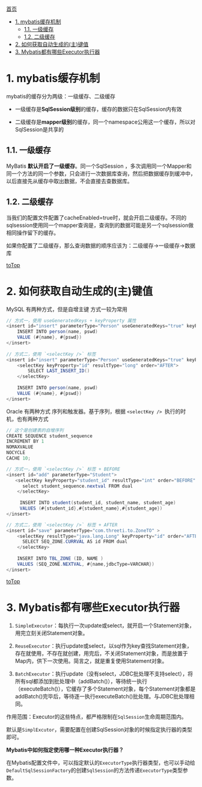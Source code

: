 <a id = "jump">[首页](/README.md)</a>

<!-- TOC -->

- [1. mybatis缓存机制](#1-mybatis缓存机制)
    - [1.1. 一级缓存](#11-一级缓存)
    - [1.2. 二级缓存](#12-二级缓存)
- [2. 如何获取自动生成的(主)键值](#2-如何获取自动生成的主键值)
- [3. Mybatis都有哪些Executor执行器](#3-mybatis都有哪些executor执行器)

<!-- /TOC -->


# 1. mybatis缓存机制

mybatis的缓存分为两级：一级缓存、二级缓存

* 一级缓存是**SqlSession级别**的缓存，缓存的数据只在SqlSession内有效

* 二级缓存是**mapper级别**的缓存，同一个namespace公用这一个缓存，所以对SqlSession是共享的

## 1.1. 一级缓存
MyBatis **默认开启了一级缓存**。同一个SqlSession ，多次调用同一个Mapper和同一个方法的同一个参数，只会进行一次数据库查询，然后把数据缓存到缓冲中，以后直接先从缓存中取出数据，不会直接去查数据库。

## 1.2. 二级缓存
当我们的配置文件配置了cacheEnabled=true时，就会开启二级缓存。不同的sqlsession使用同一个mapper查询是，查询到的数据可能是另一个sqlsession做相同操作留下的缓存。


如果你配置了二级缓存，那么查询数据的顺序应该为：二级缓存→一级缓存→数据库

[toTop](#jump)

# 2. 如何获取自动生成的(主)键值

MySQL 有两种方式，但是自增主键
方式一较为常用

```java
// 方式一，使用 useGeneratedKeys + keyProperty 属性
<insert id="insert" parameterType="Person" useGeneratedKeys="true" keyProperty="id">
    INSERT INTO person(name, pswd)
    VALUE (#{name}, #{pswd})
</insert>
    
// 方式二，使用 `<selectKey />` 标签
<insert id="insert" parameterType="Person" useGeneratedKeys="true" keyProperty="id">
    <selectKey keyProperty="id" resultType="long" order="AFTER">
        SELECT LAST_INSERT_ID()
    </selectKey>
        
    INSERT INTO person(name, pswd)
    VALUE (#{name}, #{pswd})
</insert>
```
Oracle 有两种方式
序列和触发器。基于序列，根据 ``<selectKey /> ``执行的时机，也有两种方式

```java
// 这个是创建表的自增序列
CREATE SEQUENCE student_sequence
INCREMENT BY 1
NOMAXVALUE
NOCYCLE
CACHE 10;

// 方式一，使用 `<selectKey />` 标签 + BEFORE
<insert id="add" parameterType="Student">
　　<selectKey keyProperty="student_id" resultType="int" order="BEFORE">
      select student_sequence.nextval FROM dual
    </selectKey>
    
     INSERT INTO student(student_id, student_name, student_age)
     VALUES (#{student_id},#{student_name},#{student_age})
</insert>

// 方式二，使用 `<selectKey />` 标签 + AFTER
<insert id="save" parameterType="com.threeti.to.ZoneTO" >
    <selectKey resultType="java.lang.Long" keyProperty="id" order="AFTER" >
      SELECT SEQ_ZONE.CURRVAL AS id FROM dual
    </selectKey>
    
    INSERT INTO TBL_ZONE (ID, NAME ) 
    VALUES (SEQ_ZONE.NEXTVAL, #{name,jdbcType=VARCHAR})
</insert>
```


[toTop](#jump)

# 3. Mybatis都有哪些Executor执行器

1) ```SimpleExecutor```：每执行一次update或select，就开启一个Statement对象，用完立刻关闭Statement对象。

 

2) ```ReuseExecutor```：执行update或select，以sql作为key查找Statement对象，存在就使用，不存在就创建，用完后，不关闭Statement对象，而是放置于Map内，供下一次使用。简言之，就是重复使用Statement对象。

 

3) ```BatchExecutor```：执行update（没有select，JDBC批处理不支持select），将所有sql都添加到批处理中（addBatch()），等待统一执行（executeBatch()），它缓存了多个Statement对象，每个Statement对象都是addBatch()完毕后，等待逐一执行executeBatch()批处理。与JDBC批处理相同。

 
作用范围：Executor的这些特点，都严格限制在```SqlSession```生命周期范围内。


默认是```SimplExcutor```，需要配置在创建SqlSession对象的时候指定执行器的类型即可。


**Mybatis中如何指定使用哪一种Executor执行器？**

在Mybatis配置文件中，可以指定默认的```ExecutorType```执行器类型，也可以手动给```DefaultSqlSessionFactory```的创建```SqlSession```的方法传递```ExecutorType```类型参数。
